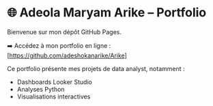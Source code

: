# 🌐 Adeola Maryam Arike – Portfolio

Bienvenue sur mon dépôt GitHub Pages.

➡️ Accédez à mon portfolio en ligne : [https://github.com/adeshokanarike/Arike]

Ce portfolio présente mes projets de data analyst, notamment :
- Dashboards Looker Studio
- Analyses Python
- Visualisations interactives

